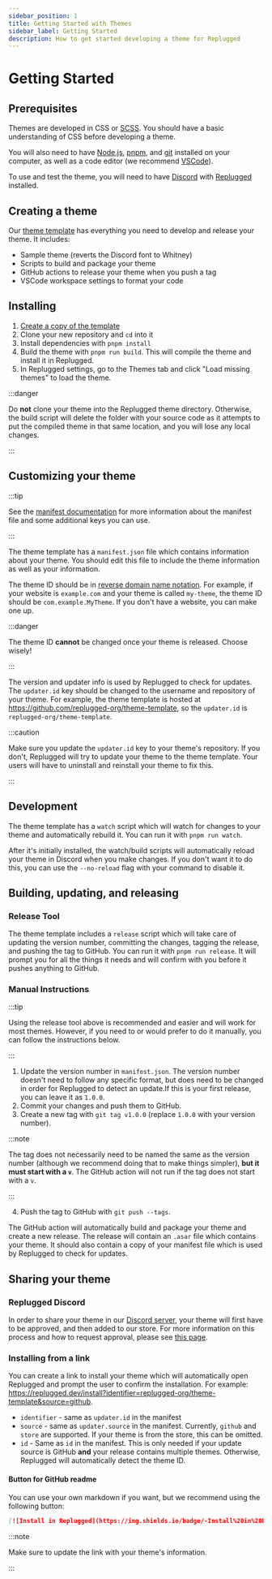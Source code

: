 ```yaml
---
sidebar_position: 1
title: Getting Started with Themes
sidebar_label: Getting Started
description: How to get started developing a theme for Replugged
---
```


# Getting Started

## Prerequisites

Themes are developed in CSS or [SCSS](https://sass-lang.com/). You should have a basic understanding
of CSS before developing a theme.

You will also need to have [Node.js](https://nodejs.org/), [pnpm](https://pnpm.io/), and
[git](https://git-scm.com/) installed on your computer, as well as a code editor (we recommend
[VSCode](https://code.visualstudio.com/)).

To use and test the theme, you will need to have [Discord](https://discord.com/download) with
[Replugged](https://replugged.dev/download) installed.

## Creating a theme

Our [theme template](https://github.com/replugged-org/theme-template) has everything you need to
develop and release your theme. It includes:

- Sample theme (reverts the Discord font to Whitney)
- Scripts to build and package your theme
- GitHub actions to release your theme when you push a tag
- VSCode workspace settings to format your code

## Installing

1. [Create a copy of the template](https://github.com/replugged-org/theme-template/generate)
2. Clone your new repository and `cd` into it
3. Install dependencies with `pnpm install`
4. Build the theme with `pnpm run build`. This will compile the theme and install it in Replugged.
5. In Replugged settings, go to the Themes tab and click "Load missing themes" to load the theme.

:::danger

Do **not** clone your theme into the Replugged theme directory. Otherwise, the build script will
delete the folder with your source code as it attempts to put the compiled theme in that same
location, and you will lose any local changes.

:::

## Customizing your theme

:::tip

See the [manifest documentation](/docs/manifest) for more information about the manifest file and
some additional keys you can use.

:::

The theme template has a `manifest.json` file which contains information about your theme. You
should edit this file to include the theme information as well as your information.

The theme ID should be in
[reverse domain name notation](https://en.wikipedia.org/wiki/Reverse_domain_name_notation). For
example, if your website is `example.com` and your theme is called `my-theme`, the theme ID should
be `com.example.MyTheme`. If you don't have a website, you can make one up.

:::danger

The theme ID **cannot** be changed once your theme is released. Choose wisely!

:::

The version and updater info is used by Replugged to check for updates. The `updater.id` key should
be changed to the username and repository of your theme. For example, the theme template is hosted
at https://github.com/replugged-org/theme-template, so the `updater.id` is
`replugged-org/theme-template`.

:::caution

Make sure you update the `updater.id` key to your theme's repository. If you don't, Replugged will
try to update your theme to the theme template. Your users will have to uninstall and reinstall your
theme to fix this.

:::

## Development

The theme template has a `watch` script which will watch for changes to your theme and automatically
rebuild it. You can run it with `pnpm run watch`.

After it's initially installed, the watch/build scripts will automatically reload your theme in
Discord when you make changes. If you don't want it to do this, you can use the `--no-reload` flag
with your command to disable it.

## Building, updating, and releasing

### Release Tool

The theme template includes a `release` script which will take care of updating the version number,
committing the changes, tagging the release, and pushing the tag to GitHub. You can run it with
`pnpm run release`. It will prompt you for all the things it needs and will confirm with you before
it pushes anything to GitHub.

### Manual Instructions

:::tip

Using the release tool above is recommended and easier and will work for most themes. However, if
you need to or would prefer to do it manually, you can follow the instructions below.

:::

1. Update the version number in `manifest.json`. The version number doesn't need to follow any
   specific format, but does need to be changed in order for Replugged to detect an update.If this
   is your first release, you can leave it as `1.0.0`.
2. Commit your changes and push them to GitHub.
3. Create a new tag with `git tag v1.0.0` (replace `1.0.0` with your version number).

:::note

The tag does not necessarily need to be named the same as the version number (although we recommend
doing that to make things simpler), **but it must start with a `v`**. The GitHub action will not run
if the tag does not start with a `v`.

:::

4. Push the tag to GitHub with `git push --tags`.

The GitHub action will automatically build and package your theme and create a new release. The
release will contain an `.asar` file which contains your theme. It should also contain a copy of
your manifest file which is used by Replugged to check for updates.

## Sharing your theme

### Replugged Discord

In order to share your theme in our [Discord server](https://discord.gg/replugged), your theme will
first have to be approved, and then added to our store. For more information on this process and how
to request approval, please see [this page](/docs/store).

### Installing from a link

You can create a link to install your theme which will automatically open Replugged and prompt the
user to confirm the installation. For example:
<https://replugged.dev/install?identifier=replugged-org/theme-template&source=github>.

- `identifier` - same as `updater.id` in the manifest
- `source` - same as `updater.source` in the manifest. Currently, `github` and `store` are
  supported. If your theme is from the store, this can be omitted.
- `id` - Same as `id` in the manifest. This is only needed if your update source is GitHub **and**
  your release contains multiple themes. Otherwise, Replugged will automatically detect the theme
  ID.

#### Button for GitHub readme

You can use your own markdown if you want, but we recommend using the following button:

```md
[![Install in Replugged](https://img.shields.io/badge/-Install%20in%20Replugged-blue?style=for-the-badge&logo=none)](https://replugged.dev/install?identifier=YOUR_ADDON_INFO_HERE&source=github)
```

:::note

Make sure to update the link with your theme's information.

:::
